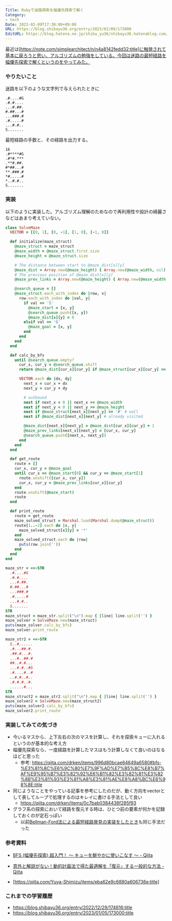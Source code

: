 ```yaml
---
Title: Rubyで迷路探索を幅優先探索で解く
Category:
- tech
Date: 2023-02-09T17:30:00+09:00
URL: https://blog.shibayu36.org/entry/2023/02/09/173000
EditURL: https://blog.hatena.ne.jp/shiba_yu36/shibayu36.hatenablog.com/atom/entry/4207112889961500796
---
```


最近は[https://note.com/simplearchitect/n/n4a8142fedd32:title]に触発されて基本に戻ろうと思い、アルゴリズムの勉強をしている。今回は迷路の最短経路を幅優先探索で解くというのをやってみた。

### やりたいこと
迷路を以下のような文字列で与えられたときに

```
.#....#G
.#.#....
...#.##.
#.##...#
...###.#
.#.....#
...#.#..
S.......
```

最短経路の手数と、その経路を出力する。
```
16
.#****#G
.#*#.***
.**#.##.
#*##...#
**.###.#
*#.....#
*..#.#..
S.......
```

### 実装
以下のように実装した。アルゴリズム理解のためなので再利用性や設計の綺麗さなどはあまり考えていない。

```ruby
class SolveMaze
  VECTOR = [[0, 1], [0, -1], [1, 0], [-1, 0]]

  def initialize(maze_struct)
    @maze_struct = maze_struct
    @maze_width = @maze_struct.first.size
    @maze_height = @maze_struct.size

    # The distance between start to @maze_dist[x][y]
    @maze_dist = Array.new(@maze_height) { Array.new(@maze_width, nil) }
    # The previous position of @maze_dist[x][y]
    @maze_prev_links = Array.new(@maze_height) { Array.new(@maze_width, nil) }

    @search_queue = []
    @maze_struct.each_with_index do |row, x|
      row.each_with_index do |val, y|
        if val == 'S'
          @maze_start = [x, y]
          @search_queue.push([x, y])
          @maze_dist[x][y] = 0
        elsif val == 'G'
          @maze_goal = [x, y]
        end
      end
    end
  end

  def calc_by_bfs
    until @search_queue.empty?
      cur_x, cur_y = @search_queue.shift
      return @maze_dist[cur_x][cur_y] if @maze_struct[cur_x][cur_y] == 'G'

      VECTOR.each do |dx, dy|
        next_x = cur_x + dx
        next_y = cur_y + dy

        # outbound
        next if next_x < 0 || next_x >= @maze_width
        next if next_y < 0 || next_y >= @maze_height
        next if @maze_struct[next_x][next_y] == '#' # wall
        next if @maze_dist[next_x][next_y] # already visited

        @maze_dist[next_x][next_y] = @maze_dist[cur_x][cur_y] + 1
        @maze_prev_links[next_x][next_y] = [cur_x, cur_y]
        @search_queue.push([next_x, next_y])
      end
    end
  end

  def get_route
    route = []
    cur_x, cur_y = @maze_goal
    until cur_x == @maze_start[0] && cur_y == @maze_start[1]
      route.unshift([cur_x, cur_y])
      cur_x, cur_y = @maze_prev_links[cur_x][cur_y]
    end
    route.unshift(@maze_start)
    route
  end

  def print_route
    route = get_route
    maze_solved_struct = Marshal.load(Marshal.dump(@maze_struct))
    route[1..-2].each do |x, y|
      maze_solved_struct[x][y] = '*'
    end
    maze_solved_struct.each do |row|
      puts(row.join(''))
    end
  end
end

maze_str = <<~STR
  .#....#G
  .#.#....
  ...#.##.
  #.##...#
  ...###.#
  .#.....#
  ...#.#..
  S.......
STR
maze_struct = maze_str.split("\n").map { |line| line.split('') }
maze_solver = SolveMaze.new(maze_struct)
puts(maze_solver.calc_by_bfs)
maze_solver.print_route

maze_str2 = <<~STR
  S..#......
  .#...##.#.
  .##.#...#.
  ...#..##.#
  ##..#.#...
  ...#.#..#G
  .#....#..#
  ..#.#..#..
  .#.#.#..#.
  ......#...
STR
maze_struct2 = maze_str2.split("\n").map { |line| line.split('') }
maze_solver2 = SolveMaze.new(maze_struct2)
puts(maze_solver2.calc_by_bfs)
maze_solver2.print_route
```

### 実装してみての気づき
* 今いるマスから、上下左右の次のマスを計算し、それを探索キューに入れるというのが基本的な考え方
* 幅優先探索なら、一度経路を計算したマスはもう計算しなくて良いのはなるほどと思った
    * 参考: https://qiita.com/drken/items/996d80bcae64649a6580#bfs-%E3%81%8C%E6%9C%80%E7%9F%AD%E7%B5%8C%E8%B7%AF%E9%95%B7%E3%82%92%E6%B1%82%E3%82%81%E3%82%8B%E3%81%93%E3%81%A8%E3%81%AE%E8%A8%BC%E6%98%8E:title
* 同じようなことをやっている記事を参考にしたのだが、動く方向をvectorとして表してループで処理するのはキレイに書ける手法として良い
    * https://qiita.com/drken/items/0c7bab0384438f285f93
* グラフ系の探索において経路を復元する時は、ひとつ前の要素が何かを記録しておくのが定石っぽい
    * 以前[Bellman-Ford法による最短経路発見の実装をしたとき](https://blog.shibayu36.org/entry/2023/01/05/173000)も同じ手法だった

### 参考資料
- [BFS (幅優先探索) 超入門！ 〜 キューを鮮やかに使いこなす 〜 - Qiita](https://qiita.com/drken/items/996d80bcae64649a6580)
* [意外と解説がない！動的計画法で得た最適解を「復元」する一般的な方法 - Qiita](https://qiita.com/drken/items/0c7bab0384438f285f93)
- [https://qiita.com/Yuya-Shimizu/items/eba62e9c6880a606736e:title]

### これまでの学習履歴
* https://blog.shibayu36.org/entry/2022/12/29/174816:title
* https://blog.shibayu36.org/entry/2023/01/05/173000:title
